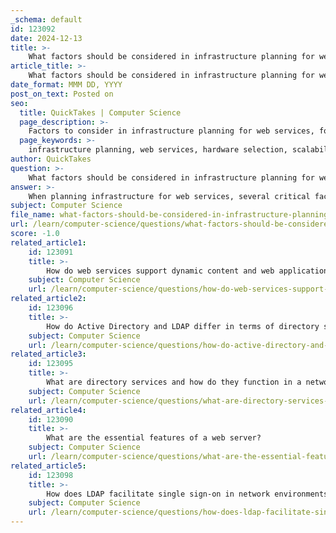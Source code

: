 ```yaml
---
_schema: default
id: 123092
date: 2024-12-13
title: >-
    What factors should be considered in infrastructure planning for web services?
article_title: >-
    What factors should be considered in infrastructure planning for web services?
date_format: MMM DD, YYYY
post_on_text: Posted on
seo:
  title: QuickTakes | Computer Science
  page_description: >-
    Factors to consider in infrastructure planning for web services, focusing on hardware selection, scalability, performance, security, network design, budgeting, alignment with business goals, and monitoring.
  page_keywords: >-
    infrastructure planning, web services, hardware selection, scalability, performance optimization, security, network design, budget considerations, business goals, continuous improvement, implementation, monitoring
author: QuickTakes
question: >-
    What factors should be considered in infrastructure planning for web services?
answer: >-
    When planning infrastructure for web services, several critical factors should be considered to ensure that the system is efficient, scalable, and aligned with business goals. Here are the key considerations:\n\n1. **Hardware Selection**: The choice of hardware is foundational to the infrastructure. Considerations should include the capacity, speed, and reliability of servers, storage devices, and networking equipment. The hardware must be capable of supporting the expected load and performance requirements of the web services.\n\n2. **Scalability**: The infrastructure should be designed to accommodate future growth. This involves planning for increased workloads and user bases without compromising performance. A scalable infrastructure allows for the addition of resources as demand increases.\n\n3. **Performance Optimization**: Ensuring that the network is optimized for speed and reliability is crucial. This includes selecting appropriate network protocols, optimizing data flow, and minimizing latency to enhance user experience.\n\n4. **Security**: Security must be a top priority in web service infrastructure planning. This includes implementing measures such as firewalls, encryption (e.g., HTTPS), and regular monitoring to protect against threats and vulnerabilities.\n\n5. **Network Design**: A well-structured network design is essential. This involves creating a blueprint that details how various components (routers, switches, servers) will interact. The design should facilitate efficient communication and data transfer.\n\n6. **Budget Considerations**: The overall budget for the infrastructure must be taken into account. This includes not only the initial setup costs but also ongoing maintenance and operational expenses.\n\n7. **Alignment with Business Goals**: The infrastructure should align with the organization's strategic objectives. This means understanding the business needs and ensuring that the technology supports these goals effectively.\n\n8. **Continuous Improvement**: Infrastructure planning should not be a one-time effort. It requires ongoing evaluation and adjustment to adapt to changing business needs and technological advancements.\n\n9. **Implementation and Deployment**: Careful planning of the implementation and deployment phases is necessary to ensure a smooth transition to the new infrastructure. This includes training staff and establishing management systems for long-term sustainability.\n\n10. **Monitoring and Management**: Establishing robust monitoring and management systems is vital for maintaining performance and security. This includes using tools to track system performance and detect issues proactively.\n\nBy considering these factors, organizations can create a web service infrastructure that is not only effective in meeting current demands but also adaptable to future challenges and opportunities.
subject: Computer Science
file_name: what-factors-should-be-considered-in-infrastructure-planning-for-web-services.md
url: /learn/computer-science/questions/what-factors-should-be-considered-in-infrastructure-planning-for-web-services
score: -1.0
related_article1:
    id: 123091
    title: >-
        How do web services support dynamic content and web applications?
    subject: Computer Science
    url: /learn/computer-science/questions/how-do-web-services-support-dynamic-content-and-web-applications
related_article2:
    id: 123096
    title: >-
        How do Active Directory and LDAP differ in terms of directory services?
    subject: Computer Science
    url: /learn/computer-science/questions/how-do-active-directory-and-ldap-differ-in-terms-of-directory-services
related_article3:
    id: 123095
    title: >-
        What are directory services and how do they function in a network?
    subject: Computer Science
    url: /learn/computer-science/questions/what-are-directory-services-and-how-do-they-function-in-a-network
related_article4:
    id: 123090
    title: >-
        What are the essential features of a web server?
    subject: Computer Science
    url: /learn/computer-science/questions/what-are-the-essential-features-of-a-web-server
related_article5:
    id: 123098
    title: >-
        How does LDAP facilitate single sign-on in network environments?
    subject: Computer Science
    url: /learn/computer-science/questions/how-does-ldap-facilitate-single-signon-in-network-environments
---
```


&nbsp;